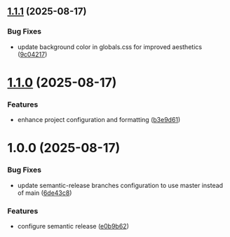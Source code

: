 ## [1.1.1](https://github.com/wrlakshan/next-semantic-release/compare/v1.1.0...v1.1.1) (2025-08-17)

### Bug Fixes

- update background color in globals.css for improved aesthetics ([9c04217](https://github.com/wrlakshan/next-semantic-release/commit/9c04217e4f697dab29254ff9b45104848d3a13b4))

# [1.1.0](https://github.com/wrlakshan/next-semantic-release/compare/v1.0.0...v1.1.0) (2025-08-17)

### Features

- enhance project configuration and formatting ([b3e9d61](https://github.com/wrlakshan/next-semantic-release/commit/b3e9d6188a965f74f8b39e237bccbb07ca86bcc6))

# 1.0.0 (2025-08-17)

### Bug Fixes

- update semantic-release branches configuration to use master instead of main ([6de43c8](https://github.com/wrlakshan/next-semantic-release/commit/6de43c8bcabb0a28d9e753fc244a33094dc729b4))

### Features

- configure semantic release ([e0b9b62](https://github.com/wrlakshan/next-semantic-release/commit/e0b9b62bef6a3240913dfe147c57fb5972718f6a))
